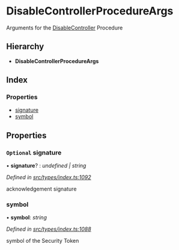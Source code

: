 # DisableControllerProcedureArgs

Arguments for the [DisableController]() Procedure

## Hierarchy

* **DisableControllerProcedureArgs**

## Index

### Properties

* [signature]()
* [symbol]()

## Properties

### `Optional` signature

• **signature**? : _undefined \| string_

_Defined in_ [_src/types/index.ts:1092_](https://github.com/PolymathNetwork/polymath-sdk/blob/550676f/src/types/index.ts#L1092)

acknowledgement signature

### symbol

• **symbol**: _string_

_Defined in_ [_src/types/index.ts:1088_](https://github.com/PolymathNetwork/polymath-sdk/blob/550676f/src/types/index.ts#L1088)

symbol of the Security Token

